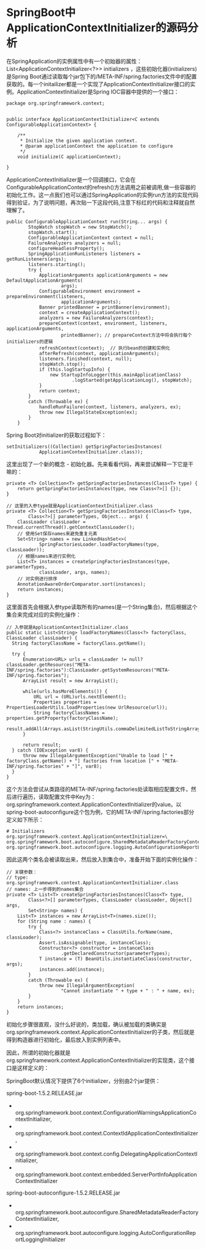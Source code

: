# SpringBoot中ApplicationContextInitializer的源码分析

在SpringApplication的实例属性中有一个初始器的属性：List&lt;ApplicationContextInitializer&lt;?&gt;&gt; initializers ，这些初始化器\(initializers\)是Spring Boot通过读取每个jar包下的/META-INF/spring.factories文件中的配置获取的。每一个initailizer都是一个实现了ApplicationContextInitializer接口的实例。ApplicationContextInitializer是Spring IOC容器中提供的一个接口：

```
package org.springframework.context;


public interface ApplicationContextInitializer<C extends ConfigurableApplicationContext> {

    /**
     * Initialize the given application context.
     * @param applicationContext the application to configure
     */
    void initialize(C applicationContext);

}
```

ApplicationContextInitializer是一个回调接口，它会在ConfigurableApplicationContext的refresh\(\)方法调用之前被调用,做一些容器的初始化工作。这一点我们也可以通过SpringApplication的实例run方法的实现代码得到验证，为了说明问题，再次贴一下这段代码,注意下标红的代码和注释就自然理解了。

```
public ConfigurableApplicationContext run(String... args) {
        StopWatch stopWatch = new StopWatch();
        stopWatch.start();
        ConfigurableApplicationContext context = null;
        FailureAnalyzers analyzers = null;
        configureHeadlessProperty();
        SpringApplicationRunListeners listeners = getRunListeners(args);
        listeners.starting();
        try {
            ApplicationArguments applicationArguments = new DefaultApplicationArguments(
                    args);
            ConfigurableEnvironment environment = prepareEnvironment(listeners,
                    applicationArguments);
            Banner printedBanner = printBanner(environment);
            context = createApplicationContext();
            analyzers = new FailureAnalyzers(context);
            prepareContext(context, environment, listeners, applicationArguments,
                    printedBanner); // prepareContext方法中将会执行每个initializers的逻辑
            refreshContext(context);  // 执行bean的创建和实例化
            afterRefresh(context, applicationArguments);
            listeners.finished(context, null);
            stopWatch.stop();
            if (this.logStartupInfo) {
                new StartupInfoLogger(this.mainApplicationClass)
                        .logStarted(getApplicationLog(), stopWatch);
            }
            return context;
        }
        catch (Throwable ex) {
            handleRunFailure(context, listeners, analyzers, ex);
            throw new IllegalStateException(ex);
        }
    }
```



Spring Boot对initializer的获取过程如下：

```
setInitializers((Collection) getSpringFactoriesInstances(
            ApplicationContextInitializer.class));
```

这里出现了一个新的概念 - 初始化器。先来看看代码，再来尝试解释一下它是干嘛的：

```
private <T> Collection<T> getSpringFactoriesInstances(Class<T> type) {
    return getSpringFactoriesInstances(type, new Class<?>[] {});
}

// 这里的入参type就是ApplicationContextInitializer.class
private <T> Collection<T> getSpringFactoriesInstances(Class<T> type,
        Class<?>[] parameterTypes, Object... args) {
    ClassLoader classLoader = Thread.currentThread().getContextClassLoader();
    // 使用Set保存names来避免重复元素
    Set<String> names = new LinkedHashSet<>(
            SpringFactoriesLoader.loadFactoryNames(type, classLoader));
    // 根据names来进行实例化
    List<T> instances = createSpringFactoriesInstances(type, parameterTypes,
            classLoader, args, names);
    // 对实例进行排序
    AnnotationAwareOrderComparator.sort(instances);
    return instances;
}
```

这里面首先会根据入参type读取所有的names\(是一个String集合\)，然后根据这个集合来完成对应的实例化操作：

```
// 入参就是ApplicationContextInitializer.class
public static List<String> loadFactoryNames(Class<?> factoryClass, ClassLoader classLoader) {
  String factoryClassName = factoryClass.getName();

  try {
      Enumeration<URL> urls = classLoader != null?classLoader.getResources("META-INF/spring.factories"):ClassLoader.getSystemResources("META-INF/spring.factories");
      ArrayList result = new ArrayList();

      while(urls.hasMoreElements()) {
          URL url = (URL)urls.nextElement();
          Properties properties = PropertiesLoaderUtils.loadProperties(new UrlResource(url));
          String factoryClassNames = properties.getProperty(factoryClassName);
          result.addAll(Arrays.asList(StringUtils.commaDelimitedListToStringArray(factoryClassNames)));
      }

      return result;
  } catch (IOException var8) {
      throw new IllegalArgumentException("Unable to load [" + factoryClass.getName() + "] factories from location [" + "META-INF/spring.factories" + "]", var8);
  }
}
```

这个方法会尝试从类路径的META-INF/spring.factories处读取相应配置文件，然后进行遍历，读取配置文件中Key为：org.springframework.context.ApplicationContextInitializer的value。以spring-boot-autoconfigure这个包为例，它的META-INF/spring.factories部分定义如下所示：

```
# Initializers
org.springframework.context.ApplicationContextInitializer=\
org.springframework.boot.autoconfigure.SharedMetadataReaderFactoryContextInitializer,\
org.springframework.boot.autoconfigure.logging.AutoConfigurationReportLoggingInitializer
```

因此这两个类名会被读取出来，然后放入到集合中，准备开始下面的实例化操作：

```
// 关键参数：
// type: org.springframework.context.ApplicationContextInitializer.class
// names: 上一步得到的names集合
private <T> List<T> createSpringFactoriesInstances(Class<T> type,
        Class<?>[] parameterTypes, ClassLoader classLoader, Object[] args,
        Set<String> names) {
    List<T> instances = new ArrayList<T>(names.size());
    for (String name : names) {
        try {
            Class<?> instanceClass = ClassUtils.forName(name, classLoader);
            Assert.isAssignable(type, instanceClass);
            Constructor<?> constructor = instanceClass
                    .getDeclaredConstructor(parameterTypes);
            T instance = (T) BeanUtils.instantiateClass(constructor, args);
            instances.add(instance);
        }
        catch (Throwable ex) {
            throw new IllegalArgumentException(
                    "Cannot instantiate " + type + " : " + name, ex);
        }
    }
    return instances;
}
```

初始化步骤很直观，没什么好说的，类加载，确认被加载的类确实是org.springframework.context.ApplicationContextInitializer的子类，然后就是得到构造器进行初始化，最后放入到实例列表中。

因此，所谓的初始化器就是org.springframework.context.ApplicationContextInitializer的实现类，这个接口是这样定义的：



SpringBoot默认情况下提供了6个initializer，分别由2个jar提供：

spring-boot-1.5.2.RELEASE.jar

* 　　org.springframework.boot.context.ConfigurationWarningsApplicationContextInitializer,
* 　　org.springframework.boot.context.ContextIdApplicationContextInitializer,
* 　　org.springframework.boot.context.config.DelegatingApplicationContextInitializer,
* 　　org.springframework.boot.context.embedded.ServerPortInfoApplicationContextInitializer

spring-boot-autoconfigure-1.5.2.RELEASE.jar

* 　　org.springframework.boot.autoconfigure.SharedMetadataReaderFactoryContextInitializer,
* 　　org.springframework.boot.autoconfigure.logging.AutoConfigurationReportLoggingInitializer





